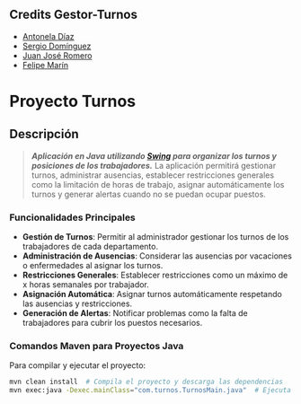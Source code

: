 
## Credits Gestor-Turnos
- [Antonela Díaz](https://github.com/antoneladg91)
- [Sergio Domínguez](https://github.com/DISTRONYX)
- [Juan José Romero](https://github.com/juanjo2gm)
- [Felipe Marín](http://github.com/flpmarin)

# Proyecto Turnos

## Descripción

>***Aplicación en Java utilizando [Swing](https://docs.oracle.com/javase/tutorial/uiswing/) para organizar los turnos y posiciones de los trabajadores.*** La aplicación permitirá gestionar turnos, administrar ausencias, establecer restricciones generales como la limitación de horas de trabajo, asignar automáticamente los turnos y generar alertas cuando no se puedan ocupar puestos.

### Funcionalidades Principales
- **Gestión de Turnos**: Permitir al administrador gestionar los turnos de los trabajadores de cada departamento.
- **Administración de Ausencias**: Considerar las ausencias por vacaciones o enfermedades al asignar los turnos.
- **Restricciones Generales**: Establecer restricciones como un máximo de x horas semanales por trabajador.
- **Asignación Automática**: Asignar turnos automáticamente respetando las ausencias y restricciones.
- **Generación de Alertas**: Notificar problemas como la falta de trabajadores para cubrir los puestos necesarios.


### Comandos Maven para Proyectos Java
Para compilar y ejecutar el proyecto:
```bash
mvn clean install  # Compila el proyecto y descarga las dependencias
mvn exec:java -Dexec.mainClass="com.turnos.TurnosMain.java"  # Ejecuta la aplicación principal
```






